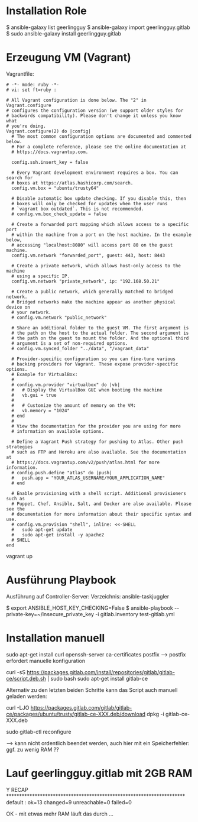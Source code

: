 
# Installation Role

$ ansible-galaxy list geerlingguy
$ ansible-galaxy import geerlingguy.gitlab
$ sudo ansible-galaxy install geerlingguy.gitlab

# Erzeugung VM (Vagrant)

Vagrantfile:

```
# -*- mode: ruby -*-
# vi: set ft=ruby :

# All Vagrant configuration is done below. The "2" in Vagrant.configure
# configures the configuration version (we support older styles for
# backwards compatibility). Please don't change it unless you know what
# you're doing.
Vagrant.configure(2) do |config|
  # The most common configuration options are documented and commented below.
  # For a complete reference, please see the online documentation at
  # https://docs.vagrantup.com.

  config.ssh.insert_key = false

  # Every Vagrant development environment requires a box. You can search for
  # boxes at https://atlas.hashicorp.com/search.
  config.vm.box = "ubuntu/trusty64"

  # Disable automatic box update checking. If you disable this, then
  # boxes will only be checked for updates when the user runs
  # `vagrant box outdated`. This is not recommended.
  # config.vm.box_check_update = false

  # Create a forwarded port mapping which allows access to a specific port
  # within the machine from a port on the host machine. In the example below,
  # accessing "localhost:8080" will access port 80 on the guest machine.
  config.vm.network "forwarded_port", guest: 443, host: 8443

  # Create a private network, which allows host-only access to the machine
  # using a specific IP.
  config.vm.network "private_network", ip: "192.168.50.21"

  # Create a public network, which generally matched to bridged network.
  # Bridged networks make the machine appear as another physical device on
  # your network.
  # config.vm.network "public_network"

  # Share an additional folder to the guest VM. The first argument is
  # the path on the host to the actual folder. The second argument is
  # the path on the guest to mount the folder. And the optional third
  # argument is a set of non-required options.
  # config.vm.synced_folder "../data", "/vagrant_data"

  # Provider-specific configuration so you can fine-tune various
  # backing providers for Vagrant. These expose provider-specific options.
  # Example for VirtualBox:
  #
  # config.vm.provider "virtualbox" do |vb|
  #   # Display the VirtualBox GUI when booting the machine
  #   vb.gui = true
  #
  #   # Customize the amount of memory on the VM:
  #   vb.memory = "1024"
  # end
  #
  # View the documentation for the provider you are using for more
  # information on available options.

  # Define a Vagrant Push strategy for pushing to Atlas. Other push strategies
  # such as FTP and Heroku are also available. See the documentation at
  # https://docs.vagrantup.com/v2/push/atlas.html for more information.
  # config.push.define "atlas" do |push|
  #   push.app = "YOUR_ATLAS_USERNAME/YOUR_APPLICATION_NAME"
  # end

  # Enable provisioning with a shell script. Additional provisioners such as
  # Puppet, Chef, Ansible, Salt, and Docker are also available. Please see the
  # documentation for more information about their specific syntax and use.
  # config.vm.provision "shell", inline: <<-SHELL
  #   sudo apt-get update
  #   sudo apt-get install -y apache2
  # SHELL
end

```

vagrant up

# Ausführung Playbook

Ausführung auf Controller-Server:
Verzeichnis: ansible-taskjuggler

$ export ANSIBLE_HOST_KEY_CHECKING=False
$ ansible-playbook --private-key=~/insecure_private_key -i gitlab.inventory test-gitlab.yml

# Installation manuell

sudo apt-get install curl openssh-server ca-certificates postfix --> postfix erfordert manuelle konfiguration

curl -sS https://packages.gitlab.com/install/repositories/gitlab/gitlab-ce/script.deb.sh | sudo bash
sudo apt-get install gitlab-ce

Alternativ zu den letzten beiden Schritte kann das Script auch manuell geladen werden:

curl -LJO https://packages.gitlab.com/gitlab/gitlab-ce/packages/ubuntu/trusty/gitlab-ce-XXX.deb/download
dpkg -i gitlab-ce-XXX.deb

sudo gitlab-ctl reconfigure

--> kann nicht ordentlich beendet werden, auch hier mit ein Speicherfehler: ggf. zu wenig RAM ??

# Lauf geerlingguy.gitlab mit 2GB RAM

Y RECAP *********************************************************************
default                    : ok=13   changed=9    unreachable=0    failed=0

OK - mit etwas mehr RAM läuft das durch ...


